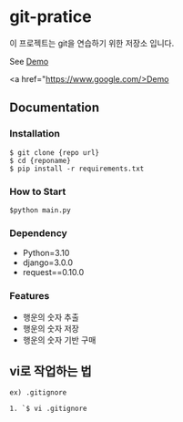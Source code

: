 # git-pratice

이 프로젝트는 git을 연습하기 위한 저장소 입니다.

See [Demo](www.google.com)

<a href="https://www.google.com/>Demo</a>

## Documentation

### Installation

```shell
$ git clone {repo url}
$ cd {reponame}
$ pip install -r requirements.txt
```

 
### How to Start

```shell
$python main.py
```

### Dependency

- Python=3.10
- django=3.0.0
- request==0.10.0

### Features

- 행운의 숫자 추출
- 행운의 숫자 저장
- 행운의 숫자 기반 구매

## vi로 작업하는 법

```text
ex) .gitignore

1. `$ vi .gitignore
